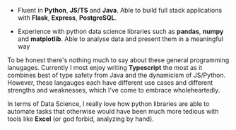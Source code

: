 - Fluent in **Python**, **JS/TS** and **Java**. Able to build full stack applications with **Flask**, **Express**, **PostgreSQL**.

- Experience with python data science libraries such as **pandas**, **numpy** and **matplotlib**. Able to analyse data and present them in a meaningful way

To be honest there's nothing much to say about these general programming lanugages. Currently I most enjoy writing **Typescript** the most as it combines best of type safety from Java and the dynamicism of JS/Python. However, these langauges each have different use cases and different strengths and weaknesses, which I've come to embrace wholeheartedly.

In terms of Data Science, I really love how python libraries are able to automate tasks that otherwise would have been much more tedious with tools like **Excel** (or god forbid, analyzing by hand).
